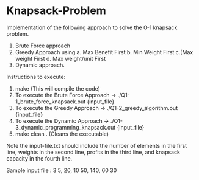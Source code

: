 # Knapsack-Problem

Implementation of the following approach to solve the 0-1 knapsack problem.

1. Brute Force approach
2. Greedy Approach using
  a. Max Benefit First
  b. Min Weight First
  c.(Max weight First
  d. Max weight/unit First
3. Dynamic approach.

Instructions to execute:
1. make (This will compile the code)
2. To execute the Brute Force Approach -> ./Q1-1_brute_force_knapsack.out {input_file}
3. To execute the Greedy Approach -> ./Q1-2_greedy_algorithm.out {input_file}
4. To execute the Dynamic Approach -> ./Q1-3_dynamic_programming_knapsack.out {input_file}
5. make clean . (Cleans the executable)

Note the input-file.txt should include the number of elements in the first line, weights in the second line, profits in the third line, and knapsack capacity in the fourth line. 

Sample input file : 
3
5, 20, 10
50, 140, 60
30
